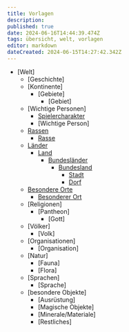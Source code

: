 ```yaml
---
title: Vorlagen
description: 
published: true
date: 2024-06-16T14:44:39.474Z
tags: übersicht, welt, vorlagen
editor: markdown
dateCreated: 2024-06-15T14:27:42.342Z
---
```




* [Welt]
	- [Geschichte]
	- [Kontinente]
		- [Gebiete]
			- [Gebiet]
	- [Wichtige Personen] 
		- [Spielercharakter](/Vorlagen/Charakter)
		- [Wichtige Person] 
	- [Rassen](/Vorlagen/Rassen)
		- [Rasse](/Vorlagen/Rasse)
	- [Länder](/Vorlagen/Laender)
		- [Land](/Vorlagen/Land)
			- [Bundesländer](/Vorlagen/Bundeslaender)
				- [Bundesland](/Vorlagen/Bundesland)
					- [Stadt](/Vorlagen/Stadt-Dorf)
					- [Dorf](/Vorlagen/Stadt-Dorf)
	- [Besondere Orte](/Vorlagen/Besondere-Orte)
		- [Besonderer Ort](/Vorlagen/besonderer-ort)
	- [Religionen]
		- [Pantheon]
			- [Gott]
	- [Völker]
 		- [Volk]
	- [Organisationen]
		- [Organisation]
	- [Natur]
		- [Fauna]
		- [Flora]
	- [Sprachen]
		- [Sprache]
	- [besondere Objekte]
		- [Ausrüstung]
		- [Magische Objekte]
		- [Minerale/Materiale]
		- [Restliches]
      